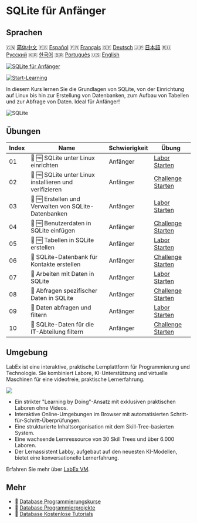 # SQLite für Anfänger

## Sprachen

🇨🇳 [简体中文](README_zh.md) 🇪🇸 [Español](README_es.md) 🇫🇷 [Français](README_fr.md) 🇩🇪 [Deutsch](README_de.md) 🇯🇵 [日本語](README_ja.md) 🇷🇺 [Русский](README_ru.md) 🇰🇷 [한국어](README_ko.md) 🇧🇷 [Português](README_pt.md) 🇺🇸 [English](README.md) 

[![SQLite für Anfänger](https://cover-creator.labex.io/sqlite-for-beginners.png?lang=de)](https://labex.io/de/courses/sqlite-for-beginners)

[![Start-Learning](https://img.shields.io/badge/Start-Learning-whitesmoke?style=for-the-badge)](https://labex.io/de/courses/sqlite-for-beginners)

In diesem Kurs lernen Sie die Grundlagen von SQLite, von der Einrichtung auf Linux bis hin zur Erstellung von Datenbanken, zum Aufbau von Tabellen und zur Abfrage von Daten. Ideal für Anfänger!

![SQLite](https://img.shields.io/badge/SQLite-whitesmoke?style=for-the-badge&logo=sqlite)


## Übungen

|   Index | Name                                                   | Schwierigkeit   | Übung                                                                                                                            |
|---------|--------------------------------------------------------|-----------------|----------------------------------------------------------------------------------------------------------------------------------|
|      01 | 📖 🆓 SQLite unter Linux einrichten                    | Anfänger        | <a target='_blank' href='https://labex.io/de/tutorials/sqlite-setting-up-sqlite-in-linux-552335'>Labor Starten</a>               |
|      02 | 🎯 🆓 SQLite unter Linux installieren und verifizieren | Anfänger        | <a target='_blank' href='https://labex.io/de/tutorials/sqlite-install-and-verify-sqlite-on-linux-552579'>Challenge Starten</a>   |
|      03 | 📖 🆓 Erstellen und Verwalten von SQLite-Datenbanken   | Anfänger        | <a target='_blank' href='https://labex.io/de/tutorials/sqlite-creating-and-managing-sqlite-databases-552337'>Labor Starten</a>   |
|      04 | 🎯 🆓 Benutzerdaten in SQLite einfügen                 | Anfänger        | <a target='_blank' href='https://labex.io/de/tutorials/insert-user-data-into-sqlite-552580'>Challenge Starten</a>                |
|      05 | 📖 🆓 Tabellen in SQLite erstellen                     | Anfänger        | <a target='_blank' href='https://labex.io/de/tutorials/sqlite-building-tables-in-sqlite-552336'>Labor Starten</a>                |
|      06 | 🎯  SQLite-Datenbank für Kontakte erstellen            | Anfänger        | <a target='_blank' href='https://labex.io/de/tutorials/sqlite-build-sqlite-database-for-contacts-552582'>Challenge Starten</a>   |
|      07 | 📖  Arbeiten mit Daten in SQLite                       | Anfänger        | <a target='_blank' href='https://labex.io/de/tutorials/sqlite-working-with-data-in-sqlite-552340'>Labor Starten</a>              |
|      08 | 🎯  Abfragen spezifischer Daten in SQLite              | Anfänger        | <a target='_blank' href='https://labex.io/de/tutorials/sqlite-query-specific-data-in-sqlite-552586'>Challenge Starten</a>        |
|      09 | 📖  Daten abfragen und filtern                         | Anfänger        | <a target='_blank' href='https://labex.io/de/tutorials/sqlite-querying-and-filtering-data-552338'>Labor Starten</a>              |
|      10 | 🎯  SQLite-Daten für die IT-Abteilung filtern          | Anfänger        | <a target='_blank' href='https://labex.io/de/tutorials/sqlite-filter-sqlite-data-for-it-department-552585'>Challenge Starten</a> |

## Umgebung

LabEx ist eine interaktive, praktische Lernplattform für Programmierung und Technologie. Sie kombiniert Labore, KI-Unterstützung und virtuelle Maschinen für eine videofreie, praktische Lernerfahrung.

![](https://tutorial-screenshot.getvm.io/images/vm-1725247253.png)

- Ein strikter "Learning by Doing"-Ansatz mit exklusiven praktischen Laboren ohne Videos.
- Interaktive Online-Umgebungen im Browser mit automatisierten Schritt-für-Schritt-Überprüfungen.
- Eine strukturierte Inhaltsorganisation mit dem Skill-Tree-basierten System.
- Eine wachsende Lernressource von 30 Skill Trees und über 6.000 Laboren.
- Der Lernassistent Labby, aufgebaut auf den neuesten KI-Modellen, bietet eine konversationelle Lernerfahrung.

Erfahren Sie mehr über [LabEx VM](https://support.labex.io/using-labex/virtual-machine).

## Mehr

- 🔗 [Database Programmierungskurse](https://github.com/labex-labs/awesome-programming-courses)
- 🔗 [Database Programmierprojekte](https://github.com/labex-labs/awesome-programming-projects)
- 🔗 [Database Kostenlose Tutorials](https://github.com/labex-labs/database-free-tutorials)

